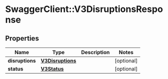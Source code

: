# SwaggerClient::V3DisruptionsResponse

## Properties
Name | Type | Description | Notes
------------ | ------------- | ------------- | -------------
**disruptions** | [**V3Disruptions**](V3Disruptions.md) |  | [optional] 
**status** | [**V3Status**](V3Status.md) |  | [optional] 

